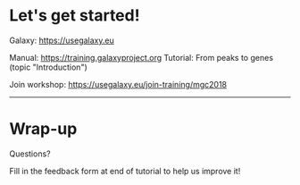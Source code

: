 # Let's get started!


Galaxy: https://usegalaxy.eu

Manual: https://training.galaxyproject.org
Tutorial: From peaks to genes (topic "Introduction")

Join workshop: https://usegalaxy.eu/join-training/mgc2018

---

# Wrap-up

Questions?

Fill in the feedback form at end of tutorial to help us improve it!

